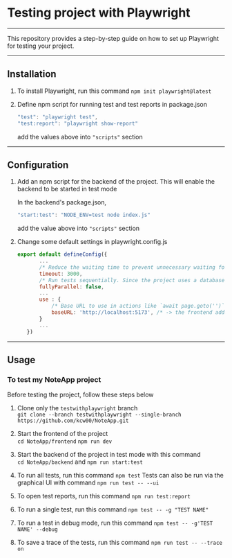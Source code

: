 # Testing project with Playwright

---

This repository provides a step-by-step guide on how to set up Playwright for testing your project.

---

## Installation

1. To install Playwright, run this command
    `npm init playwright@latest`

2. Define npm script for running test and test reports in package.json

    ```javascript
    "test": "playwright test",
    "test:report": "playwright show-report"
    ```

    add the values above into `"scripts"` section

---

## Configuration

1. Add an npm script for the backend of the project. This will enable the backend to be started in test mode

    In the backend's package.json,

    ```javascript
    "start:test": "NODE_ENV=test node index.js"
    ```

    add the value above into `"scripts"` section

2. Change some default settings in playwright.config.js
     ```javascript
     export default defineConfig({
            ...
            /* Reduce the waiting time to prevent unnecessary waiting for failed tests*/
            timeout: 3000,
            /* Run tests sequentially. Since the project uses a database, parallel execution causes problems.*/
            fullyParallel: false, 
            ...
            use : {
                /* Base URL to use in actions like `await page.goto('')`. */
                baseURL: 'http://localhost:5173', /* -> the frontend address */
            }
            ...
        })
     ```
---

## Usage

### To test my NoteApp project
Before testing the project, follow these steps below  
   1. Clone only the `testwithplaywright` branch  
        `git clone --branch testwithplaywright --single-branch https://github.com/kcw00/NoteApp.git`

   2. Start the frontend of the project  
        `cd NoteApp/frontend`  `npm run dev`

   3. Start the backend of the project in test mode with this command  
        `cd NoteApp/backend` and `npm run start:test`


1. To run all tests, run this command `npm test`
    Tests can also be run via the graphical UI with command
        `npm run test -- --ui`
2. To open test reports, run this command 
    `npm run test:report`

3. To run a single test, run this command 
    `npm test -- -g "TEST NAME"`

4. To run a test in debug mode, run this command
    `npm test -- -g'TEST NAME' --debug`

5. To save a trace of the tests, run this command
    `npm run test -- --trace on`

